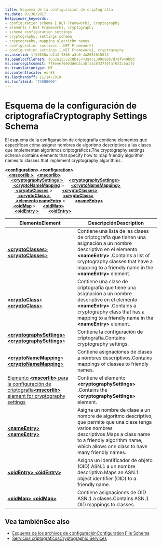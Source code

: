 ```yaml
---
title: Esquema de la configuración de criptografía
ms.date: 03/30/2017
helpviewer_keywords:
- configuration schema [.NET Framework], cryptography
- elements [.NET Framework], cryptography
- schema configuration settings
- cryptography, settings schema
- cryptography, mapping algorithm names
- configuration sections [.NET Framework]
- configuration settings [.NET Framework], cryptography
ms.assetid: 1f55050a-b2a3-4868-a3c0-da20826150f3
ms.openlocfilehash: c632a15552c8ba5743aac1309098b7d7ef949bbd
ms.sourcegitcommit: 7f8eeef060ddeb2cabfa52843776faf652c5a1f5
ms.translationtype: MT
ms.contentlocale: es-ES
ms.lasthandoff: 11/14/2019
ms.locfileid: "74088006"
---
```

# <a name="cryptography-settings-schema"></a><span data-ttu-id="f2223-102">Esquema de la configuración de criptografía</span><span class="sxs-lookup"><span data-stu-id="f2223-102">Cryptography Settings Schema</span></span>
<span data-ttu-id="f2223-103">El esquema de la configuración de criptografía contiene elementos que especifican cómo asignar nombres de algoritmo descriptivos a las clases que implementan algoritmos criptográficos.</span><span class="sxs-lookup"><span data-stu-id="f2223-103">The cryptography settings schema contains elements that specify how to map friendly algorithm names to classes that implement cryptography algorithms.</span></span>  
  
<span data-ttu-id="f2223-104">[ **\<configuration>** ](../configuration-element.md)</span><span class="sxs-lookup"><span data-stu-id="f2223-104">[**\<configuration>**](../configuration-element.md)</span></span>\
<span data-ttu-id="f2223-105">&nbsp;&nbsp;[ **\<mscorlib >** ](mscorlib-element-for-cryptography-settings.md)</span><span class="sxs-lookup"><span data-stu-id="f2223-105">&nbsp;&nbsp;[**\<mscorlib>**](mscorlib-element-for-cryptography-settings.md)</span></span>\
<span data-ttu-id="f2223-106">&nbsp;&nbsp;&nbsp;&nbsp;[ **\<cryptographySettings >** ](cryptographysettings-element.md)</span><span class="sxs-lookup"><span data-stu-id="f2223-106">&nbsp;&nbsp;&nbsp;&nbsp;[**\<cryptographySettings>**](cryptographysettings-element.md)</span></span>\
<span data-ttu-id="f2223-107">&nbsp;&nbsp;&nbsp;&nbsp;&nbsp;&nbsp;[ **\<cryptoNameMapping**](cryptonamemapping-element.md) ></span><span class="sxs-lookup"><span data-stu-id="f2223-107">&nbsp;&nbsp;&nbsp;&nbsp;&nbsp;&nbsp;[**\<cryptoNameMapping>**](cryptonamemapping-element.md)</span></span>\
<span data-ttu-id="f2223-108">&nbsp;&nbsp;&nbsp;&nbsp;&nbsp;&nbsp;&nbsp;&nbsp;[ **\<cryptoClasses**](cryptoclasses-element.md) ></span><span class="sxs-lookup"><span data-stu-id="f2223-108">&nbsp;&nbsp;&nbsp;&nbsp;&nbsp;&nbsp;&nbsp;&nbsp;[**\<cryptoClasses>**](cryptoclasses-element.md)</span></span>\
<span data-ttu-id="f2223-109">&nbsp;&nbsp;&nbsp;&nbsp;&nbsp;&nbsp;&nbsp;&nbsp;&nbsp;&nbsp;[ **\<cryptoClass >** ](cryptoclass-element.md)</span><span class="sxs-lookup"><span data-stu-id="f2223-109">&nbsp;&nbsp;&nbsp;&nbsp;&nbsp;&nbsp;&nbsp;&nbsp;&nbsp;&nbsp;[**\<cryptoClass>**](cryptoclass-element.md)</span></span>\
<span data-ttu-id="f2223-110">&nbsp;&nbsp;&nbsp;&nbsp;&nbsp;&nbsp;&nbsp;&nbsp;[ **\<elemento nameEntry**](nameentry-element.md) ></span><span class="sxs-lookup"><span data-stu-id="f2223-110">&nbsp;&nbsp;&nbsp;&nbsp;&nbsp;&nbsp;&nbsp;&nbsp;[**\<nameEntry>**](nameentry-element.md)</span></span>\
<span data-ttu-id="f2223-111">&nbsp;&nbsp;&nbsp;&nbsp;&nbsp;&nbsp;[ **\<oidMap**](oidmap-element.md) ></span><span class="sxs-lookup"><span data-stu-id="f2223-111">&nbsp;&nbsp;&nbsp;&nbsp;&nbsp;&nbsp;[**\<oidMap>**](oidmap-element.md)</span></span>\
<span data-ttu-id="f2223-112">&nbsp;&nbsp;&nbsp;&nbsp;&nbsp;&nbsp;&nbsp;[ **\<oidEntry >** ](oidentry-element.md)</span><span class="sxs-lookup"><span data-stu-id="f2223-112">&nbsp;&nbsp;&nbsp;&nbsp;&nbsp;&nbsp;&nbsp;[**\<oidEntry>**](oidentry-element.md)</span></span>

|<span data-ttu-id="f2223-113">Elemento</span><span class="sxs-lookup"><span data-stu-id="f2223-113">Element</span></span>|<span data-ttu-id="f2223-114">Descripción</span><span class="sxs-lookup"><span data-stu-id="f2223-114">Description</span></span>|  
|-------------|-----------------|  
|[<span data-ttu-id="f2223-115"> **\<cryptoClasses**></span><span class="sxs-lookup"><span data-stu-id="f2223-115">**\<cryptoClasses**></span></span>](cryptoclasses-element.md)|<span data-ttu-id="f2223-116">Contiene una lista de las clases de criptografía que tienen una asignación a un nombre descriptivo en el elemento **\<nameEntry>** .</span><span class="sxs-lookup"><span data-stu-id="f2223-116">Contains a list of cryptography classes that have a mapping to a friendly name in the **\<nameEntry>** element.</span></span>|  
|[<span data-ttu-id="f2223-117"> **\<cryptoClass**></span><span class="sxs-lookup"><span data-stu-id="f2223-117">**\<cryptoClass**></span></span>](cryptoclass-element.md)|<span data-ttu-id="f2223-118">Contiene una clase de criptografía que tiene una asignación a un nombre descriptivo en el elemento **\<nameEntry>** .</span><span class="sxs-lookup"><span data-stu-id="f2223-118">Contains a cryptography class that has a mapping to a friendly name in the **\<nameEntry>** element.</span></span>|  
|[<span data-ttu-id="f2223-119"> **\<cryptographySettings**></span><span class="sxs-lookup"><span data-stu-id="f2223-119">**\<cryptographySettings**></span></span>](cryptographysettings-element.md)|<span data-ttu-id="f2223-120">Contiene la configuración de criptografía.</span><span class="sxs-lookup"><span data-stu-id="f2223-120">Contains cryptography settings.</span></span>|  
|[<span data-ttu-id="f2223-121"> **\<cryptoNameMapping**></span><span class="sxs-lookup"><span data-stu-id="f2223-121">**\<cryptoNameMapping**></span></span>](cryptonamemapping-element.md)|<span data-ttu-id="f2223-122">Contiene asignaciones de clases a nombres descriptivos.</span><span class="sxs-lookup"><span data-stu-id="f2223-122">Contains mappings of classes to friendly names.</span></span>|  
|[<span data-ttu-id="f2223-123">Elemento **\<mscorlib>** para la configuración de criptografía</span><span class="sxs-lookup"><span data-stu-id="f2223-123">**\<mscorlib>** element for cryptography settings</span></span>](mscorlib-element-for-cryptography-settings.md)|<span data-ttu-id="f2223-124">Contiene el elemento **\<cryptographySettings>** .</span><span class="sxs-lookup"><span data-stu-id="f2223-124">Contains the **\<cryptographySettings>** element.</span></span>|  
|[<span data-ttu-id="f2223-125"> **\<nameEntry>** </span><span class="sxs-lookup"><span data-stu-id="f2223-125">**\<nameEntry>**</span></span>](nameentry-element.md)|<span data-ttu-id="f2223-126">Asigna un nombre de clase a un nombre de algoritmo descriptivo, que permite que una clase tenga varios nombres descriptivos.</span><span class="sxs-lookup"><span data-stu-id="f2223-126">Maps a class name to a friendly algorithm name, which allows one class to have many friendly names.</span></span>|  
|[<span data-ttu-id="f2223-127"> **\<oidEntry>** </span><span class="sxs-lookup"><span data-stu-id="f2223-127">**\<oidEntry>**</span></span>](oidentry-element.md)|<span data-ttu-id="f2223-128">Asigna un identificador de objeto (OID) ASN.1 a un nombre descriptivo.</span><span class="sxs-lookup"><span data-stu-id="f2223-128">Maps an ASN.1 object identifier (OID) to a friendly name.</span></span>|  
|[<span data-ttu-id="f2223-129"> **\<oidMap>** </span><span class="sxs-lookup"><span data-stu-id="f2223-129">**\<oidMap>**</span></span>](oidmap-element.md)|<span data-ttu-id="f2223-130">Contiene asignaciones de OID ASN.1 a clases.</span><span class="sxs-lookup"><span data-stu-id="f2223-130">Contains ASN.1 OID mappings to classes.</span></span>|  
  
## <a name="see-also"></a><span data-ttu-id="f2223-131">Vea también</span><span class="sxs-lookup"><span data-stu-id="f2223-131">See also</span></span>

- [<span data-ttu-id="f2223-132">Esquema de los archivos de configuración</span><span class="sxs-lookup"><span data-stu-id="f2223-132">Configuration File Schema</span></span>](../index.md)
- [<span data-ttu-id="f2223-133">Servicios criptográficos</span><span class="sxs-lookup"><span data-stu-id="f2223-133">Cryptographic Services</span></span>](../../../../standard/security/cryptographic-services.md)
